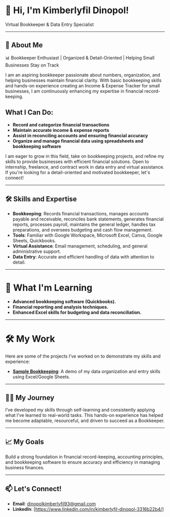 # 👋 Hi, I'm Kimberlyfil Dinopol!
Virtual Bookkeeper & Data Entry Specialist

---

## 🌟 About Me
📊 Bookkeeper Enthusiast | Organized & Detail-Oriented | Helping Small Businesses Stay on Track

I am an aspiring bookkeeper passionate about numbers, organization, and helping businesses maintain financial clarity. With basic bookkeeping skills and hands-on experience creating an Income & Expense Tracker for small businesses, I am continuously enhancing my expertise in financial record-keeping.

 ## What I Can Do:
- **Record and categorize financial transactions**
-  **Maintain accurate income & expense reports**
- **Assist in reconciling accounts and ensuring financial accuracy**
- **Organize and manage financial data using spreadsheets and bookkeeping software**

I am eager to grow in this field, take on bookkeeping projects, and refine my skills to provide businesses with efficient financial solutions.
Open to internship, freelance, and contract work in data entry and virtual assistance.
If you're looking for a detail-oriented and motivated bookkeeper, let's connect!

---

## 🛠️ Skills and Expertise
- **Bookkeeping**: Records financial transactions, manages accounts payable and receivable, reconciles bank statements, generates financial reports, processes payroll, maintains the general ledger, handles tax preparations, and oversees budgeting and cash flow management.
- **Tools**: Familiar with Google Workspace, Microsoft Excel, Canva, Google Sheets, Quickbooks.
- **Virtual Assistance**: Email management, scheduling, and general administrative support.
- **Data Entry**: Accurate and efficient handling of data with attention to detail.

---

# 🌱 What I'm Learning
- **Advanced bookkeeping software (Quickbooks).**
- **Financial reporting and analysis techniques.**
- **Enhanced Excel skills for budgeting and data reconciliation.**
  

---

# 🛠️ My Work  
Here are some of the projects I’ve worked on to demonstrate my skills and experience:  
- **[Sample Bookkeeping](https://drive.google.com/drive/folders/1hDY7jqlD7gfn-mSBj11hQ-WjqZCL4vEF?usp=sharing)**: A demo of my data organization and entry skills using Excel/Google Sheets.


---

## 🧗‍♀️ My Journey
I’ve developed my skills through self-learning and consistently applying what I’ve learned to real-world tasks. 
This hands-on experience has helped me become adaptable, resourceful, and driven to succeed as a Bookkeeper.

---

## 📈 My Goals
Build a strong foundation in financial record-keeping, accounting principles, and bookkeeping software to ensure accuracy and efficiency in managing business finances.


---

## 📫 Let's Connect!
- **Email**: [dinopolkimberlyfil93@gmail.com](mailto:dinopolkimberlyfil93@gmail.com)
- **LinkedIn**: [https://www.linkedin.com/in/kimberlyfil-dinopol-3316b22b4/]

